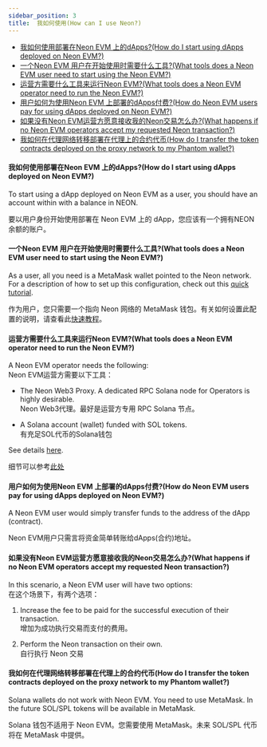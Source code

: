 ```yaml
---
sidebar_position: 3
title:  我如何使用(How can I use Neon?)
---
```


- [我如何使用部署在Neon EVM 上的dApps?(How do I start using dApps deployed on Neon EVM?)](#我如何使用部署在neon-evm-上的dappshow-do-i-start-using-dapps-deployed-on-neon-evm)
- [一个Neon EVM 用户在开始使用时需要什么工具?(What tools does a Neon EVM user need to start using the Neon EVM?)](#一个neon-evm-用户在开始使用时需要什么工具what-tools-does-a-neon-evm-user-need-to-start-using-the-neon-evm)
- [运营方需要什么工具来运行Neon EVM?(What tools does a Neon EVM operator need to run the Neon EVM?)](#运营方需要什么工具来运行neon-evmwhat-tools-does-a-neon-evm-operator-need-to-run-the-neon-evm)
- [用户如何为使用Neon EVM 上部署的dApps付费?(How do Neon EVM users pay for using dApps deployed on Neon EVM?)](#用户如何为使用neon-evm-上部署的dapps付费how-do-neon-evm-users-pay-for-using-dapps-deployed-on-neon-evm)
- [如果没有Neon EVM运营方愿意接收我的Neon交易怎么办?(What happens if no Neon EVM operators accept my requested Neon transaction?)](#如果没有neon-evm运营方愿意接收我的neon交易怎么办what-happens-if-no-neon-evm-operators-accept-my-requested-neon-transaction)
- [我如何在代理网络转移部署在代理上的合约代币(How do I transfer the token contracts deployed on the proxy network to my Phantom wallet?)](#我如何在代理网络转移部署在代理上的合约代币how-do-i-transfer-the-token-contracts-deployed-on-the-proxy-network-to-my-phantom-wallet)

#### 我如何使用部署在Neon EVM 上的dApps?(How do I start using dApps deployed on Neon EVM?)

To start using a dApp deployed on Neon EVM as a user, you should have an account within with a balance in NEON.

要以用户身份开始使用部署在 Neon EVM 上的 dApp，您应该有一个拥有NEON余额的账户。

#### 一个Neon EVM 用户在开始使用时需要什么工具?(What tools does a Neon EVM user need to start using the Neon EVM?)

As a user, all you need is a MetaMask wallet pointed to the Neon network. For a description of how to set up this configuration, check out this [quick tutorial](https://www.youtube.com/watch?v=ry2yGhWmGRw).

作为用户，您只需要一个指向 Neon 网络的 MetaMask 钱包。有关如何设置此配置的说明，请查看此[快速教程](https://www.youtube.com/watch?v=ry2yGhWmGRw)。

#### 运营方需要什么工具来运行Neon EVM?(What tools does a Neon EVM operator need to run the Neon EVM?)

A Neon EVM operator needs the following:  
Neon EVM运营方需要以下工具：

- The Neon Web3 Proxy. A dedicated RPC Solana node for Operators is highly desirable.  
   Neon Web3代理。最好是运营方专用 RPC Solana 节点。

- A Solana account (wallet) funded with SOL tokens.  
   有充足SOL代币的Solana钱包

See details [here](../06operating/02running_a_poxy_server).

细节可以参考[此处](../06operating/02running_a_poxy_server)

#### 用户如何为使用Neon EVM 上部署的dApps付费?(How do Neon EVM users pay for using dApps deployed on Neon EVM?)

A Neon EVM user would simply transfer funds to the address of the dApp (contract).

Neon EVM用户只需言将资金简单转账给dApps(合约)地址。

#### 如果没有Neon EVM运营方愿意接收我的Neon交易怎么办?(What happens if no Neon EVM operators accept my requested Neon transaction?)

In this scenario, a Neon EVM user will have two options:  
在这个场景下，有两个选项：

1. Increase the fee to be paid for the successful execution of their transaction.  
   增加为成功执行交易而支付的费用。

2. Perform the Neon transaction on their own.  
   自行执行 Neon 交易

#### 我如何在代理网络转移部署在代理上的合约代币(How do I transfer the token contracts deployed on the proxy network to my Phantom wallet?)

Solana wallets do not work with Neon EVM. You need to use MetaMask. In the future SOL/SPL tokens will be available in MetaMask.

Solana 钱包不适用于 Neon EVM。您需要使用 MetaMask。未来 SOL/SPL 代币将在 MetaMask 中提供。  
